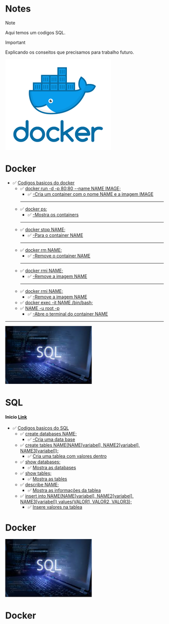 # Notes
> [!NOTE]
> Aqui temos um codigos SQL.

>[!IMPORTANT]
>
>Explicando os conseitos que precisamos para trabalho futuro.

 ![System](Docker.png)
# Docker
- ✅ [Codigos basicos do docker](#)
     - ✅ [docker run -d -p 80:80 --name NAME IMAGE;](#)
         - ✅ [-Cria um container com o nome NAME e a imagem IMAGE](#)
         ---
     - ✅ [docker ps;](#)
         - ✅ [-Mostra os containers](#)
         ---
     - ✅ [docker stop NAME;](#)
         - ✅ [-Para o container NAME](#)
         ---
     - ✅ [docker rm NAME;](#)
         - ✅ [-Remove o container NAME](#)
         ---
     - ✅ [docker rmi NAME;](#)
         - ✅ [-Remove a imagem NAME](#)
         ---
     - ✅ [docker rmi NAME;](#)
         - ✅ [-Remove a imagem NAME](#)
     - ✅ [docker exec -it NAME /bin/bash;](#)
     - ✅ [NAME -u root -p](#)
         - ✅ [-Abre o terminal do container NAME](#)
-------------------------------------------------------------------------------------------------------------------

![System](SQL.jpg)

# SQL

#### Inicio [Link]()

- ✅ [Codigos basicos do SQL](#)
    - ✅ [create databases NAME;](#)
        - ✅ [-Cria uma data base](#)
    - ✅ [create tables NAME(NAME[variabel], NAME2[variabel], NAME3[variabel]);](#)
         - ✅ [Cria uma tablea com valores dentro](#)
    - ✅ [show databases;](#)
         - ✅ [Mostra as databases](#)
    - ✅ [show tables;](#)
         - ✅ [Mostra as tables](#)
    - ✅ [describe NAME;](#)
         - ✅ [Mostra as informações da tablea](#)
    - ✅ [insert into NAME(NAME[variabel], NAME2[variabel], NAME3[variabel]) values(VALOR1, VALOR2, VALOR3);](#)
         - ✅ [Insere valores na tablea](#)

# Docker
 ![System](images.jpg)
# Docker